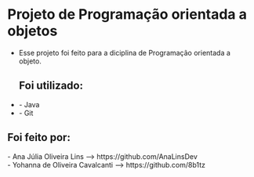 <b><h1>Projeto de Programação orientada a objetos</h1></b>

- Esse projeto foi feito para a diciplina de Programação orientada a objeto.

<ul><h2>Foi utilizado: </h2>
<li>- Java</br></li>
<li>- Git</br></li>
</ul>

<h2>Foi feito por:</h2>
- Ana Júlia Oliveira Lins --> https://github.com/AnaLinsDev </br>
- Yohanna de Oliveira Cavalcanti --> https://github.com/8b1tz


